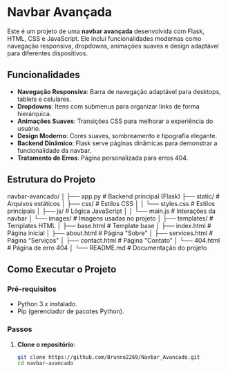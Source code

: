 # Navbar Avançada

Este é um projeto de uma **navbar avançada** desenvolvida com Flask, HTML, CSS e JavaScript. Ele inclui funcionalidades modernas como navegação responsiva, dropdowns, animações suaves e design adaptável para diferentes dispositivos.

## Funcionalidades

- **Navegação Responsiva**: Barra de navegação adaptável para desktops, tablets e celulares.
- **Dropdowns**: Itens com submenus para organizar links de forma hierárquica.
- **Animações Suaves**: Transições CSS para melhorar a experiência do usuário.
- **Design Moderno**: Cores suaves, sombreamento e tipografia elegante.
- **Backend Dinâmico**: Flask serve páginas dinâmicas para demonstrar a funcionalidade da navbar.
- **Tratamento de Erros**: Página personalizada para erros 404.

## Estrutura do Projeto
navbar-avancado/
│
├── app.py                  # Backend principal (Flask)
├── static/                 # Arquivos estáticos
│   ├── css/                # Estilos CSS
│   │   └── styles.css      # Estilos principais
│   ├── js/                 # Lógica JavaScript
│   │   └── main.js         # Interações da navbar
│   └── images/             # Imagens usadas no projeto
│
├── templates/              # Templates HTML
│   ├── base.html           # Template base
│   ├── index.html          # Página inicial
│   ├── about.html          # Página "Sobre"
│   ├── services.html       # Página "Serviços"
│   ├── contact.html        # Página "Contato"
│   └── 404.html            # Página de erro 404
│
└── README.md               # Documentação do projeto

## Como Executar o Projeto

### Pré-requisitos

- Python 3.x instalado.
- Pip (gerenciador de pacotes Python).

### Passos

1. **Clone o repositório**:
   ```bash
   git clone https://github.com/Brunno2269/Navbar_Avancado.git
   cd navbar-avancado
